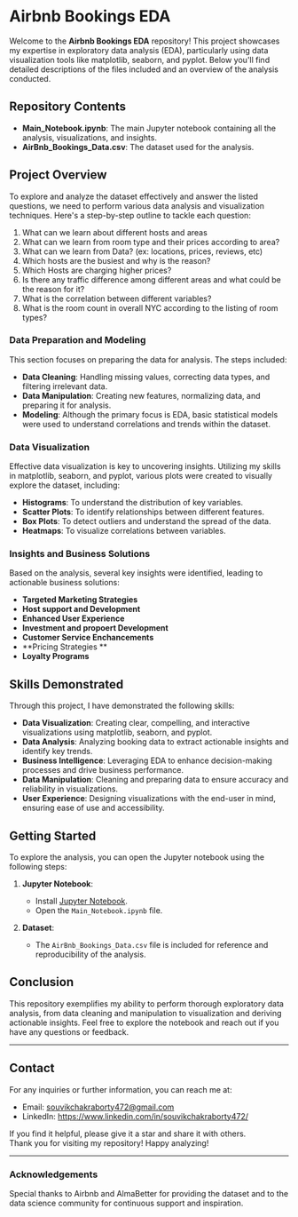 # Airbnb Bookings EDA

Welcome to the **Airbnb Bookings EDA** repository! This project showcases my expertise in exploratory data analysis (EDA), particularly using data visualization tools like matplotlib, seaborn, and pyplot. Below you'll find detailed descriptions of the files included and an overview of the analysis conducted.

## Repository Contents

- **Main_Notebook.ipynb**: The main Jupyter notebook containing all the analysis, visualizations, and insights.
- **AirBnb_Bookings_Data.csv**: The dataset used for the analysis.

## Project Overview

To explore and analyze the dataset effectively and answer the listed questions, we need to perform various data analysis and visualization techniques. Here's a step-by-step outline to tackle each question:

1. What can we learn about different hosts and areas
2. What can we learn from room type and their prices according to area?
3. What can we learn from Data? (ex: locations, prices, reviews, etc)
4. Which hosts are the busiest and why is the reason?
5. Which Hosts are charging higher prices?
6. Is there any traffic difference among different areas and what could be the reason for it?
7. What is the correlation between different variables?
8. What is the room count in overall NYC according to the listing of room types?

### Data Preparation and Modeling

This section focuses on preparing the data for analysis. The steps included:

- **Data Cleaning**: Handling missing values, correcting data types, and filtering irrelevant data.
- **Data Manipulation**: Creating new features, normalizing data, and preparing it for analysis.
- **Modeling**: Although the primary focus is EDA, basic statistical models were used to understand correlations and trends within the dataset.

### Data Visualization

Effective data visualization is key to uncovering insights. Utilizing my skills in matplotlib, seaborn, and pyplot, various plots were created to visually explore the dataset, including:

- **Histograms**: To understand the distribution of key variables.
- **Scatter Plots**: To identify relationships between different features.
- **Box Plots**: To detect outliers and understand the spread of the data.
- **Heatmaps**: To visualize correlations between variables.

### Insights and Business Solutions

Based on the analysis, several key insights were identified, leading to actionable business solutions:

- **Targeted Marketing Strategies**
- **Host support and Development**
- **Enhanced User Experience**
- **Investment and propoert Development**
- **Customer Service Enchancements**
- **Pricing Strategies **
- **Loyalty Programs**

## Skills Demonstrated

Through this project, I have demonstrated the following skills:

- **Data Visualization**: Creating clear, compelling, and interactive visualizations using matplotlib, seaborn, and pyplot.
- **Data Analysis**: Analyzing booking data to extract actionable insights and identify key trends.
- **Business Intelligence**: Leveraging EDA to enhance decision-making processes and drive business performance.
- **Data Manipulation**: Cleaning and preparing data to ensure accuracy and reliability in visualizations.
- **User Experience**: Designing visualizations with the end-user in mind, ensuring ease of use and accessibility.

## Getting Started

To explore the analysis, you can open the Jupyter notebook using the following steps:

1. **Jupyter Notebook**:
    - Install [Jupyter Notebook](https://jupyter.org/install).
    - Open the `Main_Notebook.ipynb` file.

2. **Dataset**:
    - The `AirBnb_Bookings_Data.csv` file is included for reference and reproducibility of the analysis.

## Conclusion

This repository exemplifies my ability to perform thorough exploratory data analysis, from data cleaning and manipulation to visualization and deriving actionable insights. Feel free to explore the notebook and reach out if you have any questions or feedback.

---

## Contact

For any inquiries or further information, you can reach me at:

- Email: souvikchakraborty472@gmail.com
- LinkedIn: https://www.linkedin.com/in/souvikchakraborty472/

If you find it helpful, please give it a star and share it with others.  
Thank you for visiting my repository! Happy analyzing!

---

### Acknowledgements
Special thanks to Airbnb and AlmaBetter for providing the dataset and to the data science community for continuous support and inspiration.
